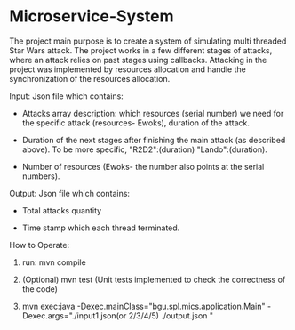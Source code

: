 # Microservice-System

The project main purpose is to create a system of simulating multi threaded Star Wars attack.
The project works in a few different stages of attacks, where an attack relies on past stages using callbacks. Attacking in the project was implemented by resources allocation and handle the synchronization of the resources allocation.

Input: Json file which contains:
- Attacks array description: which resources (serial number) we need for the specific attack (resources- Ewoks), duration of the attack.

- Duration of the next stages after finishing the main attack (as described above). To be more specific, "R2D2":(duration) "Lando":(duration).

- Number of resources (Ewoks- the number also points at the serial numbers).

Output: Json file which contains:

- Total attacks quantity

- Time stamp which each thread terminated.

How to Operate:
1) run: mvn compile

2) (Optional) mvn test (Unit tests implemented to check the correctness of the code)

3) mvn exec:java -Dexec.mainClass="bgu.spl.mics.application.Main" -Dexec.args="./input1.json(or 2/3/4/5) ./output.json "
















